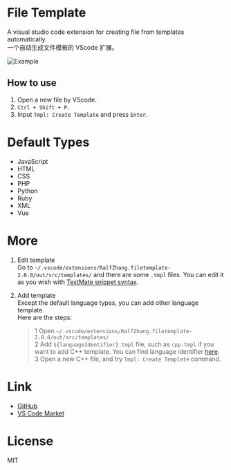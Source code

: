 # File Template


A visual studio code extension for creating file from templates automatically.   
一个自动生成文件模板的 VScode 扩展。

![Example](https://raw.githubusercontent.com/RalfZhang/File-Template/master/doc/example.gif)


## How to use  

1. Open a new file by VScode.  
2. `Ctrl + Shift + P`.  
3. Input `Tmpl: Create Template` and press `Enter`. 

# Default Types  

- JavaScript
- HTML
- CSS
- PHP
- Python
- Ruby
- XML
- Vue

# More  

1. Edit template  
Go to `~/.vscode/extensions/RalfZhang.filetemplate-2.0.0/out/src/templates/` and there are some `.tmpl` files. You can edit it as you wish with [ TextMate snippet syntax](https://manual.macromates.com/en/snippets).

2. Add template  
Except the default language types, you can add other language template.  
Here are the steps:  
    > 1 Open `~/.vscode/extensions/RalfZhang.filetemplate-2.0.0/out/src/templates/`  
    > 2 Add `${languageIdentifier}.tmpl` file, such as `cpp.tmpl` if you want to add C++ template. You can find language identifier [here](https://code.visualstudio.com/docs/languages/identifiers).  
    > 3 Open a new C++ file, and try `Tmpl: Create Template` command.  

# Link  

- [GitHub](https://github.com/RalfZhang/File-Template)  
- [VS Code Market](https://marketplace.visualstudio.com/items?itemName=RalfZhang.filetemplate)

# License  

MIT